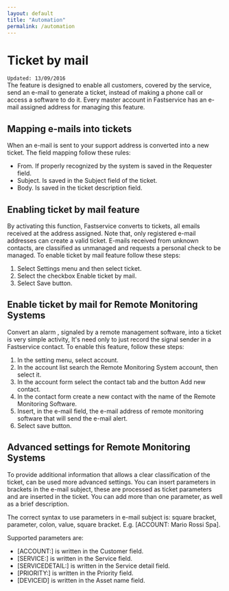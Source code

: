 ```yaml
---
layout: default
title: "Automation"
permalink: /automation
---
```


<h1>Ticket by mail</h1>
<p>
<code>Updated: 13/09/2016</code><br>
The feature is designed to enable all customers, covered by the service, send an e-mail to generate a ticket, instead of making a phone call or access a software to do it. Every master account in Fastservice has an e-mail assigned address for managing this feature.
</p>

<h2>Mapping e-mails into tickets</h2>
<p>
When an e-mail is sent to your support address is converted into a new ticket. The field mapping follow these rules:
<ul>
<li>From. If properly recognized by the system is saved in the Requester field.</li>
<li>Subject. Is saved in the Subject field of the ticket.</li>
<li>Body. Is saved in the ticket description field.</li>
</ul>
</p>
<h2>Enabling ticket by mail feature</h2>
<p>
By activating this function, Fastservice converts to tickets, all emails received at the address assigned. Note that, only registered e-mail addresses can create a valid ticket. E-mails received from unknown contacts, are classified as unmanaged and requests a personal check to be managed. To enable ticket by mail feature follow these steps:
<ol>
<li>Select Settings menu and then select ticket.</li>
<li>Select the checkbox Enable ticket by mail.</li>
<li>Select Save button.</li>
</ol>
</p>
<h2>Enable ticket by mail for Remote Monitoring Systems</h2>
<p>
Convert an alarm , signaled by a remote management software, into a ticket is very simple activity, It's need only to just record the signal sender in a Fastservice contact. To enable this feature, follow these steps:
<ol>
<li>In the setting menu, select account.</li>
<li>In the account list search the Remote Monitoring System account, then select it.</li>
<li>In the account form select the contact tab and the button Add new contact.</li>
<li>In the contact form create a new contact with the name of the Remote Monitoring Software.</li>
<li>Insert, in the e-mail field, the e-mail address of remote monitoring software that will send the e-mail alert.</li>
<li>Select save button.</li>
</ol>
</p>
<h2>Advanced settings for Remote Monitoring Systems</h2>
<p>
To provide additional information that allows a clear classification of the ticket, can be used more advanced settings. You can insert parameters in brackets in the e-mail subject, these are processed as ticket parameters and are inserted in the ticket. You can add more than one parameter, as well as a brief description.

The correct syntax to use parameters in e-mail subject is: square bracket, parameter, colon, value, square bracket. E.g. [ACCOUNT: Mario Rossi Spa].

Supported parameters are:
<ul>
<li>[ACCOUNT:] is written in the Customer field.</li>
<li>[SERVICE:] is written in the Service field.</li>
<li>[SERVICEDETAIL:] is written in the Service detail field.</li>
<li>[PRIORITY:] is written in the Priority field.</li>
<li>[DEVICEID] is written in the Asset name field.</li>
</ul>
</p>